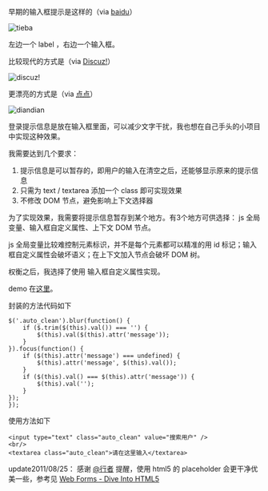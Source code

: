 

早期的输入框提示是这样的（via [baidu](http://tieba.baidu.com/index.html)）

![tieba](https://e25ba8-log4d-c.dijingchao.com/images/upload_dropbox/201108/login1.png)

左边一个 label ，右边一个输入框。

比较现代的方式是（via [Discuz!](http://www.discuz.net/)）

![discuz!](https://e25ba8-log4d-c.dijingchao.com/images/upload_dropbox/201108/login2.png)

更漂亮的方式是（via [点点](http://www.diandian.com/login)）

![diandian](https://e25ba8-log4d-c.dijingchao.com/images/upload_dropbox/201108/login_diandian.png)

登录提示信息是放在输入框里面，可以减少文字干扰，我也想在自己手头的小项目中实现这种效果。

我需要达到几个要求：

  1. 提示信息是可以暂存的，即用户的输入在清空之后，还能够显示原来的提示信息
  2. 只需为 text / textarea 添加一个 class 即可实现效果
  3. 不修改 DOM 节点，避免影响上下文选择器

为了实现效果，我需要将提示信息暂存到某个地方。有3个地方可供选择： js 全局变量、输入框自定义属性、上下文 DOM 节点。

js 全局变量比较难控制元素标识，并不是每个元素都可以精准的用 id 标记；输入框自定义属性会破坏语义；在上下文加入节点会破坏 DOM 树。

权衡之后，我选择了使用 输入框自定义属性实现。

demo 在[这里](http://lab.log4d.com/javascript/autoclean.html)。

封装的方法代码如下

    
    $('.auto_clean').blur(function() {
    	if ($.trim($(this).val()) === '') {
    		$(this).val($(this).attr('message'));
    	}
    }).focus(function() {
    	if ($(this).attr('message') === undefined) {
    		$(this).attr('message', $(this).val());
    	}
    	if ($(this).val() === $(this).attr('message')) {
    		$(this).val('');
    	}
    });
    });

使用方法如下

    
    <input type="text" class="auto_clean" value="搜索用户" /> 
    <br/> 
    <textarea class="auto_clean">请在这里输入</textarea> 

update2011/08/25： 感谢 [@行者](http://www.k68.org/) 提醒，使用 html5
的 placeholder 会更干净优美一些，参考见 [Web Forms - Dive Into
HTML5](http://diveintohtml5.org/forms.html)



